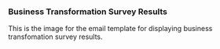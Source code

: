 ### Business Transformation Survey Results
This is the image for the email template for displaying  business transfomation survey results.
